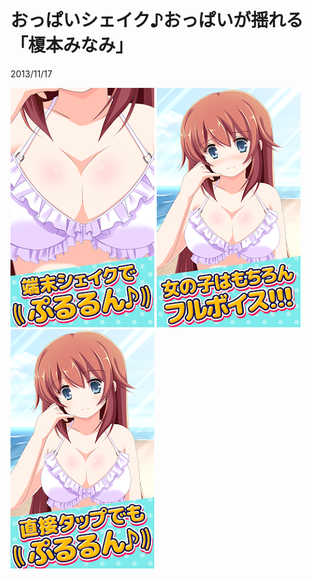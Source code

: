 # おっぱいシェイク♪おっぱいが揺れる「榎本みなみ」
2013/11/17

<img src="./img/op-shake01.png">
<img src="./img/op-shake02.png">
<img src="./img/op-shake03.png">